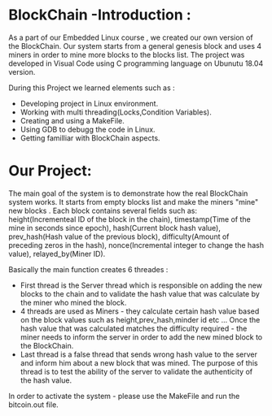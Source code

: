 # BlockChain -Introduction :
As a part of our Embedded Linux course , we created our own version of the BlockChain.
Our system starts from a general genesis block and uses 4 miners in order to mine more blocks to the blocks list.
The project was developed in Visual Code using C programming language on Ubunutu 18.04 version.

During this Project we learned elements such as :

* Developing project in Linux environment.
* Working with multi threading(Locks,Condition Variables).
* Creating and using a MakeFile.
* Using GDB to debugg the code in Linux.
* Getting familliar with BlockChain aspects.

# Our Project:

The main goal of the system is to demonstrate how the real BlockChain system works.
It starts from empty blocks list and make the miners "mine" new blocks .
Each block contains several fields such as: height(Incrementeal ID of the block in the chain), timestamp(Time of the mine in seconds since epoch), hash(Current block hash value), prev_hash(Hash value of the previous block), difficulty(Amount of preceding zeros in the hash), nonce(Incremental integer to change the hash value), relayed_by(Miner ID).

Basically the main function creates 6 threades :
* First thread is the Server thread which is responsible on adding the new blocks to the chain and to validate  the hash value that was calculate by the miner who mined the block.
* 4 threads are used as Miners - they calculate certain hash value based on the block values such as height,prev_hash,minder id etc ... Once the hash value that was calculated matches the difficulty required - the miner needs to inform the server in order to add the new mined block to the BlockChain.
* Last thread is a false thread that sends wrong hash value to the server and inform him about a new block that was mined. The purpose of this thread is to test the ability of the server to validate the authenticity of the hash value.


In order to activate the system - please use the MakeFile and run the bitcoin.out file.






